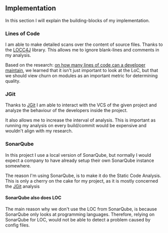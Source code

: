 ## Implementation

In this section I will explain the building-blocks of my implementation.

### Lines of Code

I am able to make detailed scans over the content of source files.
Thanks to the [LOCC4J](https://github.com/cthing/locc4j) library.
This allows me to ignore blank-lines and comments in my analysis.

Based on the research: [on how many lines of code can a developer maintain](), we learned that it isn't just important to look at the LoC,
but that we should view churn on modules as an important metric for determining quality.

### JGit

Thanks to [JGit](https://github.com/eclipse-jgit/jgit?tab=readme-ov-file#java-git) I am able to interact with the VCS of the given project and analyze the behaviour of the developers inside the project.

It also allows me to increase the interval of analysis.
This is important as running my analysis on every build/commit would be expensive and wouldn't align with my research.

### SonarQube

In this project I use a local version of SonarQube, but normally I would expect a company to have already setup their
own SonarQube instance somewhere.

The reason I'm using SonarQube, is to make it do the Static Code Analysis.
This is only a cherry on the cake for my project, as it is mostly concerned the [JGit](#JGit) analysis

#### SonarQube also does LOC

The main reason why we don't use the LOC from SonarQube, is because SonarQube only looks at programming languages.
Therefore, relying on SonarQube for LOC, would not be able to detect a problem caused by config files.
